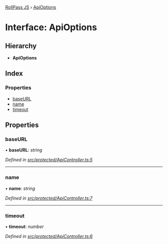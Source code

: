 [RollPass JS](../README.md) › [ApiOptions](apioptions.md)

# Interface: ApiOptions

## Hierarchy

* **ApiOptions**

## Index

### Properties

* [baseURL](apioptions.md#baseurl)
* [name](apioptions.md#name)
* [timeout](apioptions.md#timeout)

## Properties

###  baseURL

• **baseURL**: *string*

*Defined in [src/protected/ApiController.ts:5](https://github.com/RollPass/rollpass-js/blob/24d55ba/src/protected/ApiController.ts#L5)*

___

###  name

• **name**: *string*

*Defined in [src/protected/ApiController.ts:7](https://github.com/RollPass/rollpass-js/blob/24d55ba/src/protected/ApiController.ts#L7)*

___

###  timeout

• **timeout**: *number*

*Defined in [src/protected/ApiController.ts:6](https://github.com/RollPass/rollpass-js/blob/24d55ba/src/protected/ApiController.ts#L6)*
